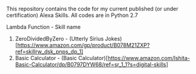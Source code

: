 This repository contains the code for my current published (or under certification) Alexa Skills.
All codes are in Python 2.7

Lambda Function - Skill name

1. ZeroDividedByZero - (Utterly Sirius Jokes)[https://www.amazon.com/gp/product/B078M21ZXP?ref=skillrw_dsk_pnps_dp_1]
2. Basic Calculator - (Basic Calculator)[https://www.amazon.com/Ishita-Basic-Calculator/dp/B0797DYW68/ref=sr_1_1?s=digital-skills]
